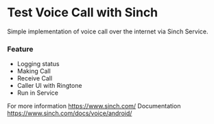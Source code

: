 # Test Voice Call with Sinch

Simple implementation of voice call over the internet via Sinch Service.

### Feature
* Logging status
* Making Call
* Receive Call
* Caller UI with Ringtone
* Run in Service


For more information https://www.sinch.com/
Documentation https://www.sinch.com/docs/voice/android/